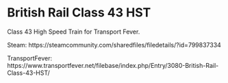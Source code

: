 # British Rail Class 43 HST
<p>Class 43 High Speed Train for Transport Fever.</p>
<p>Steam: https://steamcommunity.com/sharedfiles/filedetails/?id=799837334</p>
<p>TransportFever: https://www.transportfever.net/filebase/index.php/Entry/3080-British-Rail-Class-43-HST/</p>
